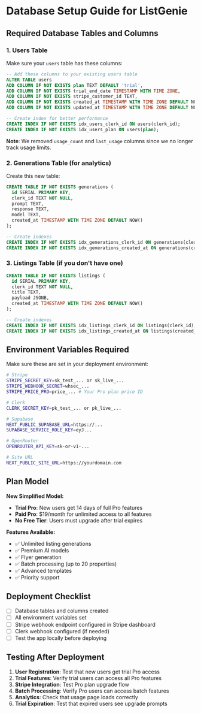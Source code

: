 # Database Setup Guide for ListGenie

## Required Database Tables and Columns

### 1. Users Table
Make sure your `users` table has these columns:

```sql
-- Add these columns to your existing users table
ALTER TABLE users 
ADD COLUMN IF NOT EXISTS plan TEXT DEFAULT 'trial',
ADD COLUMN IF NOT EXISTS trial_end_date TIMESTAMP WITH TIME ZONE,
ADD COLUMN IF NOT EXISTS stripe_customer_id TEXT,
ADD COLUMN IF NOT EXISTS created_at TIMESTAMP WITH TIME ZONE DEFAULT NOW(),
ADD COLUMN IF NOT EXISTS updated_at TIMESTAMP WITH TIME ZONE DEFAULT NOW();

-- Create index for better performance
CREATE INDEX IF NOT EXISTS idx_users_clerk_id ON users(clerk_id);
CREATE INDEX IF NOT EXISTS idx_users_plan ON users(plan);
```

**Note**: We removed `usage_count` and `last_usage` columns since we no longer track usage limits.

### 2. Generations Table (for analytics)
Create this new table:

```sql
CREATE TABLE IF NOT EXISTS generations (
  id SERIAL PRIMARY KEY,
  clerk_id TEXT NOT NULL,
  prompt TEXT,
  response TEXT,
  model TEXT,
  created_at TIMESTAMP WITH TIME ZONE DEFAULT NOW()
);

-- Create indexes
CREATE INDEX IF NOT EXISTS idx_generations_clerk_id ON generations(clerk_id);
CREATE INDEX IF NOT EXISTS idx_generations_created_at ON generations(created_at);
```

### 3. Listings Table (if you don't have one)
```sql
CREATE TABLE IF NOT EXISTS listings (
  id SERIAL PRIMARY KEY,
  clerk_id TEXT NOT NULL,
  title TEXT,
  payload JSONB,
  created_at TIMESTAMP WITH TIME ZONE DEFAULT NOW()
);

-- Create indexes
CREATE INDEX IF NOT EXISTS idx_listings_clerk_id ON listings(clerk_id);
CREATE INDEX IF NOT EXISTS idx_listings_created_at ON listings(created_at);
```

## Environment Variables Required

Make sure these are set in your deployment environment:

```bash
# Stripe
STRIPE_SECRET_KEY=sk_test_... or sk_live_...
STRIPE_WEBHOOK_SECRET=whsec_...
STRIPE_PRICE_PRO=price_... # Your Pro plan price ID

# Clerk
CLERK_SECRET_KEY=pk_test_... or pk_live_...

# Supabase
NEXT_PUBLIC_SUPABASE_URL=https://...
SUPABASE_SERVICE_ROLE_KEY=eyJ...

# OpenRouter
OPENROUTER_API_KEY=sk-or-v1-...

# Site URL
NEXT_PUBLIC_SITE_URL=https://yourdomain.com
```

## Plan Model

**New Simplified Model:**
- **Trial Pro**: New users get 14 days of full Pro features
- **Paid Pro**: $19/month for unlimited access to all features
- **No Free Tier**: Users must upgrade after trial expires

**Features Available:**
- ✅ Unlimited listing generations
- ✅ Premium AI models  
- ✅ Flyer generation
- ✅ Batch processing (up to 20 properties)
- ✅ Advanced templates
- ✅ Priority support

## Deployment Checklist

- [ ] Database tables and columns created
- [ ] All environment variables set
- [ ] Stripe webhook endpoint configured in Stripe dashboard
- [ ] Clerk webhook configured (if needed)
- [ ] Test the app locally before deploying

## Testing After Deployment

1. **User Registration**: Test that new users get trial Pro access
2. **Trial Features**: Verify trial users can access all Pro features
3. **Stripe Integration**: Test Pro plan upgrade flow
4. **Batch Processing**: Verify Pro users can access batch features
5. **Analytics**: Check that usage page loads correctly
6. **Trial Expiration**: Test that expired users see upgrade prompts
